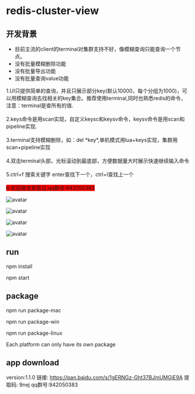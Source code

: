 # redis-cluster-view
## 开发背景
- 目前主流的client的terminal对集群支持不好，像模糊查询只能查询一个节点。
- 没有批量模糊删除功能
- 没有批量导出功能
- 没有批量查询value功能


1.UI只提供简单的查询，并且只展示部分key(默认10000，每个分组为1000)，可以用模糊查询去找相关的key集合。推荐使用terminal,同时也熟悉redis的命令，注意：terminal是查所有的值.<br>
          <br>
2.keys命令是用scan实现，自定义keysc和keysv命令，keysv命令是用scan和pipeline实现.<br>
          <br>
3.terminal支持模糊删除，如：del \*key*,单机模式用lua+keys实现，集群用scan+pipeline实现<br>
          <br>
4.双击terminal头部，光标滚动到最底部，方便数据量大时展示快速继续输入命令<br>
          <br>
5.ctrl+f 搜索关键字 enter查找下一个，ctrl+l查找上一个<br>
          <br>
<span style="background-color: red">
6.欢迎提宝贵意见:qq群号:942050383 <br>

![avatar](./img/pre.png)

![avatar](./img/ui.png)

![avatar](./img/terminal.png)

![avatar](./img/search.png)
## run
npm install

npm start

## package
npm run package-mac

npm run package-win

npm run package-linux


Each platform can only have its own package

## app download 
version:1.1.0
链接: https://pan.baidu.com/s/1gERNGz-Ght37BJmUMGjE9A 提取码: 9nej
qq群号:942050383
